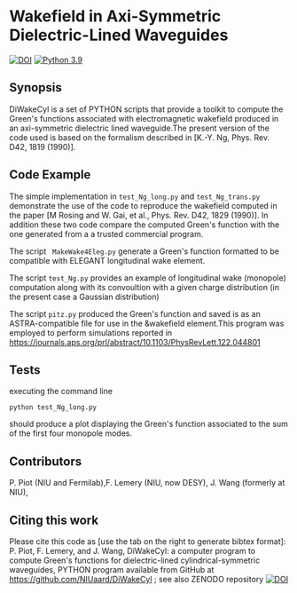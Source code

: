 # Wakefield in Axi-Symmetric Dielectric-Lined Waveguides
[![DOI](https://zenodo.org/badge/108283230.svg)](https://zenodo.org/badge/latestdoi/108283230)
[![Python 3.9](https://img.shields.io/badge/python-3.9-blue.svg)](https://www.python.org/downloads/release/python-390/)


## Synopsis

DiWakeCyl is a set of PYTHON scripts that provide a toolkit to compute the Green's functions associated with electromagnetic wakefield produced in an axi-symmetric dielectric lined waveguide.The present version of the code used is based on the formalism described in [K.-Y. Ng, Phys. Rev. D42, 1819 (1990)]. 

## Code Example

The simple implementation in ```test_Ng_long.py``` and ```test_Ng_trans.py``` demonstrate the use of the code to reproduce the wakefield computed in the paper [M Rosing and W. Gai, et al., Phys. Rev. D42, 1829 (1990)].  In addition these two code compare the computed Green's function with the one generated from a a trusted commercial program. 

The script ``` MakeWake4Eleg.py``` generate a Green's function formatted to be compatible with ELEGANT longitudinal wake element.  

The script ```test_Ng.py``` provides an example of longitudinal wake (monopole) computation along with its convoultion with a given charge distribution (in the present case a Gaussian distribution)         

The script ```pitz.py``` produced the Green's function and saved is as an ASTRA-compatible file for use in the &wakefield element.This program was employed to perform simulations reported in https://journals.aps.org/prl/abstract/10.1103/PhysRevLett.122.044801 

## Tests

executing the command line 
```
python test_Ng_long.py 
```
should produce a plot displaying the Green's function  associated to the sum of the first four monopole modes. 

## Contributors 

P. Piot (NIU and Fermilab),F. Lemery (NIU, now DESY), J. Wang (formerly at NIU), 

## Citing this work

Please cite this code as [use the tab on the right to generate bibtex format]:
P. Piot, F. Lemery, and J. Wang,  DiWakeCyl: a computer program to compute Green's functions for dielectric-lined cylindrical-symmetric waveguides, PYTHON program available from GitHub at  https://github.com/NIUaard/DiWakeCyl ;  see also ZENODO repository [![DOI](https://zenodo.org/badge/108283230.svg)](https://zenodo.org/badge/latestdoi/108283230) 
